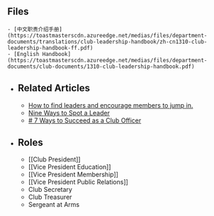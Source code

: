 ## Files
	- [中文职责介绍手册](https://toastmasterscdn.azureedge.net/medias/files/department-documents/translations/club-leadership-handbook/zh-cn1310-club-leadership-handbook-ff.pdf)
	- [English Handbook](https://toastmasterscdn.azureedge.net/medias/files/department-documents/club-documents/1310-club-leadership-handbook.pdf)
- ## Related Articles
	- [How to find leaders and encourage members to jump in.](https://www.toastmasters.org/magazine/magazine-issues/2020/mar/cultivating-club-leaders)
	- [Nine Ways to Spot a Leader](https://www.toastmasters.org/magazine/magazine-issues/2016/june2016/leader)
	- [# 7 Ways to Succeed as a Club Officer](https://www.toastmasters.org/magazine/magazine-issues/2017/august2017/7-ways-to-succeed-as-a-club-officer)
- ## Roles
	- [[Club President]]
	- [[Vice President Education]]
	- [[Vice President Membership]]
	- [[Vice President Public Relations]]
	- Club Secretary
	- Club Treasurer
	- Sergeant at Arms